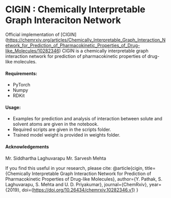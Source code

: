 # CIGIN : Chemically Interpretable Graph Interaciton Network 
Official implementation of [CIGIN] (https://chemrxiv.org/articles/Chemically_Interpretable_Graph_Interaction_Network_for_Prediction_of_Pharmacokinetic_Properties_of_Drug-like_Molecules/10282346)
CIGIN is a chemically interpretable graph interaction network for prediction of pharmacokinetic properties of drug-like molecules.

#### Requirements:
- PyTorch
- Numpy 
- RDKit

#### Usage:
- Examples for prediction and analysis of interaction between solute and solvent atoms are given in the notebook. 
- Required scripts are given in the scripts folder.
- Trained model weight is provided in weights folder.

#### Acknowledgements
Mr. Siddhartha Laghuvarapu
Mr. Sarvesh Mehta

If you find this  useful in your research, please cite:
@article{cigin,
  title={Chemically Interpretable Graph Interaction Network for Prediction of Pharmacokinetic Properties of Drug-like Molecules},
  author={Y. Pathak, S. Laghuvarapu, S. Mehta and U. D. Priyakumar},
  journal={ChemRxiv},
  year={2019},
  doi={https://doi.org/10.26434/chemrxiv.10282346.v1}
}
